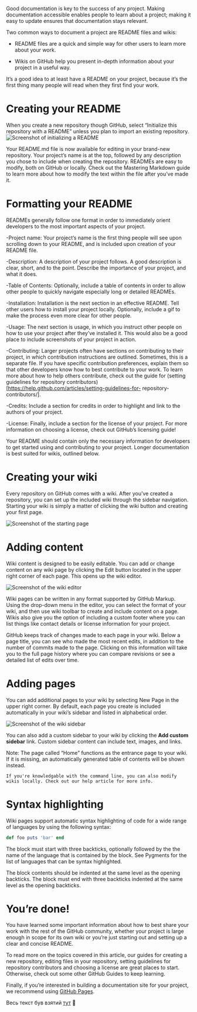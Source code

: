 Good documentation is key to the success of any project. Making
documentation accessible enables people to learn about a project;
making it easy to update ensures that documentation stays relevant.

Two common ways to document a project are README files and wikis:

- README files are a quick and simple way for other users to learn more
about your work.

- Wikis on GitHub help you present in-depth information about your
project in a useful way.

It’s a good idea to at least have a README on your project, because
it’s the first thing many people will read when they first find your
work.


Creating your README
==============
When you create a new repository though GitHub,
select “Initialize this repository with a README” unless you plan to
import an existing repository.
![Screenshot of initializing a README](https://cloud.githubusercontent.com/assets/4122993/16925080/64863a10-4cd7-11e6-8da7-b31a29b769f2.png) 


Your README.md file is now available for editing in your brand-new
repository. Your project’s name is at the top, followed by any
description you chose to include when creating the repository. READMEs
are easy to modify, both on GitHub or locally. Check out the Mastering
Markdown guide to learn more about how to modify the text within the
file after you’ve made it.


Formatting your README 
===================
READMEs generally follow one format in order to
immediately orient developers to the most important aspects of your
project.

-Project name: Your project’s name is the first thing people will see
upon scrolling down to your README, and is included upon creation of
your README file.

-Description: A description of your project follows. A good description
is clear, short, and to the point. Describe the importance of your
project, and what it does.

-Table of Contents: Optionally, include a table of contents in order to
allow other people to quickly navigate especially long or detailed
READMEs.

-Installation: Installation is the next section in an effective README.
Tell other users how to install your project locally. Optionally,
include a gif to make the process even more clear for other people.

-Usage: The next section is usage, in which you instruct other people
on how to use your project after they’ve installed it. This would also
be a good place to include screenshots of your project in action.

-Contributing: Larger projects often have sections on contributing to
their project, in which contribution instructions are outlined.
Sometimes, this is a separate file. If you have specific contribution
preferences, explain them so that other developers know how to best
contribute to your work. To learn more about how to help others
contribute, check out the guide for (setting guidelines for repository
contributors)[https://help.github.com/articles/setting-guidelines-for-
repository-contributors/].

-Credits: Include a section for credits in order to highlight and link
to the authors of your project.

-License: Finally, include a section for the license of your project.
For more information on choosing a license, check out GitHub’s
licensing guide!

Your README should contain only the necessary information for
developers to get started using and contributing to your project.
Longer documentation is best suited for wikis, outlined below.


Creating your wiki 
==============
Every repository on GitHub comes with a wiki. After
you’ve created a repository, you can set up the included wiki through
the sidebar navigation. Starting your wiki is simply a matter of
clicking the wiki button and creating your first page.

![Screenshot of the starting page](https://guides.github.com/features/wikis/wiki-blank-slate.png)

Adding content 
============
Wiki content is designed to be easily editable. You can
add or change content on any wiki page by clicking the Edit button
located in the upper right corner of each page. This opens up the wiki
editor.

![Screenshot of the wiki editor](https://guides.github.com/features/wikis/wiki-editor.png)

Wiki pages can be written in any format supported by GitHub Markup.
Using the drop-down menu in the editor, you can select the format of
your wiki, and then use wiki toolbar to create and include content on
a page. Wikis also give you the option of including a custom footer
where you can list things like contact details or license information
for your project.

GitHub keeps track of changes made to each page in your wiki. Below a
page title, you can see who made the most recent edits, in addition to
the number of commits made to the page. Clicking on this information
will take you to the full page history where you can compare revisions
or see a detailed list of edits over time.


Adding pages 
============
You can add additional pages to your wiki by selecting
New Page in the upper right corner. By default, each page you create
is included automatically in your wiki’s sidebar and listed in
alphabetical order.

![Screenshot of the wiki sidebar](https://guides.github.com/features/wikis/wiki-sidebar-closeup.png)

You can also add a custom sidebar to your wiki by clicking the **Add
custom sidebar** link. Custom sidebar content can include text, images,
and links.

Note: The page called “Home” functions as the entrance page to your
wiki. If it is missing, an automatically generated table of contents
will be shown instead.
```
If you're knowledgable with the command line, you can also modify
wikis locally. Check out our help article for more info.
```

Syntax highlighting 
=============
Wiki pages support automatic syntax highlighting
of code for a wide range of languages by using the following syntax:

```ruby 
def foo puts 'bar' end 
``` 
The block must start with three
backticks, optionally followed by the the name of the language that is
contained by the block. See Pygments for the list of languages that
can be syntax highlighted.

The block contents should be indented at the same level as the opening
backticks. The block must end with three backticks indented at the
same level as the opening backticks.

You’re done! 
==========
You have learned some important information about how to
best share your work with the rest of the GitHub community, whether
your project is large enough in scope for its own wiki or you’re just
starting out and setting up a clear and concise README.

To read more on the topics covered in this article, our guides for
creating a new repository, editing files in your repository, setting
guidelines for repository contributors and choosing a license are
great places to start. Otherwise, check out some other GitHub Guides
to keep learning.

Finally, if you’re interested in building a documentation site for
your project, we recommend using [GitHub Pages](https://pages.github.com).


Весь текст був взятий [тут](https://guides.github.com/features/wikis/) :crystal_ball: